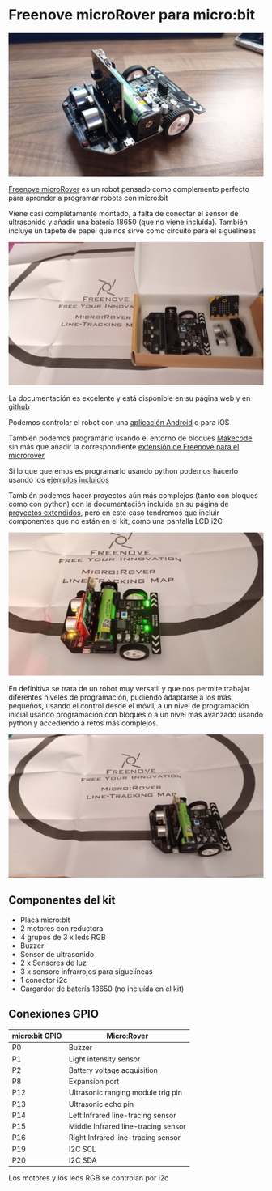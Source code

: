 # Freenove microRover para micro:bit


![](./images/IMG_20201116_131317.jpg)

[Freenove microRover](http://www.freenove.com/) es un robot pensado como complemento perfecto para aprender a programar robots con micro:bit

Viene casi completamente montado, a falta de conectar el sensor de ultrasonido y añadir una batería 18650 (que no viene incluída). También incluye un tapete de papel que nos sirve como circuito para el siguelíneas

![Contenido del kit](./images/IMG_20201116_131618.jpg)

La documentación es excelente y está disponible en su página web y en [github](https://github.com/Freenove/Freenove_Micro_Rover)

Podemos controlar el robot con una [aplicación Android](https://play.google.com/store/apps/details?id=com.freenove.suhayl.Freenove&hl=es_GT) o para iOS

También podemos programarlo usando el entorno de bloques [Makecode](https://makecode.microbit.org) sin más que añadir la correspondiente [extensión de Freenove para el microrover](https://github.com/Freenove/Makecode-Extension-Rover)

Si lo que queremos es programarlo usando python podemos hacerlo usando los [ejemplos incluidos](https://github.com/Freenove/Freenove_Micro_Rover/tree/master/PythonProjects)

También podemos hacer proyectos aún más complejos (tanto con bloques como con python) con la documentación incluida en su página de [proyectos extendidos](https://github.com/Freenove/Freenove_Micro_Rover_Extended_Projects), pero en este caso tendremos que incluir componentes que no están en el kit, como una pantalla LCD i2C


![](./images/IMG_20201116_131358.jpg)

En definitiva se trata de un robot muy versatil y que nos permite trabajar diferentes niveles de programación, pudiendo adaptarse a los más pequeños, usando el control desde el móvil, a un nivel de programación inicial usando programación con bloques o a un nivel más avanzado usando python y accediendo a retos más complejos.


![Siguelineas](./images/IMG_20201116_131334.jpg)

## Componentes del kit

* Placa micro:bit
* 2 motores con reductora
* 4 grupos de 3 x leds RGB
* Buzzer
* Sensor de ultrasonido
* 2 x Sensores de luz
* 3 x sensore infrarrojos para siguelíneas
* 1 conector i2c
* Cargardor de batería 18650 (no incluída en el kit)

## Conexiones GPIO

|micro:bit GPIO|Micro:Rover
|---|---
|P0|Buzzer
|P1|Light intensity sensor
|P2|Battery voltage acquisition
|P8| Expansion port
|P12|Ultrasonic ranging module trig pin
|P13|Ultrasonic echo pin
|P14|Left Infrared line-tracing sensor
|P15|Middle Infrared line-tracing sensor
|P16|Right Infrared line-tracing sensor
|P19| I2C SCL 
|P20| I2C SDA

Los motores y los leds RGB se controlan por i2c
 